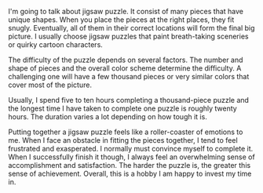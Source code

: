 I'm going to talk about jigsaw puzzle. It consist of many pieces that have unique shapes. When you place the pieces at the right places, they fit snugly. Eventually, all of them in their correct locations will form the final big picture. I usually choose jigsaw puzzles that paint breath-taking sceneries or quirky cartoon characters.

The difficulty of the puzzle depends on several factors. The number and shape of pieces and the overall color scheme determine the difficulty. A challenging one will have a few thousand pieces or very similar colors that cover most of the picture.

Usually, I spend five to ten hours completing a thousand-piece puzzle and the longest time I have taken to complete one puzzle is roughly twenty hours. The duration varies a lot depending on how tough it is.

Putting together a jigsaw puzzle feels like a roller-coaster of emotions to me. When I face an obstacle in fitting the pieces together, I tend to feel frustrated and exasperated. I normally must convince myself to complete it. When I successfully finish it though, I always feel an overwhelming sense of accomplishment and satisfaction. The harder the puzzle is, the greater this sense of achievement. Overall, this is a hobby I am happy to invest my time in.

